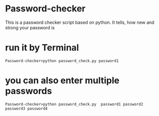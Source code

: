 # Password-checker
 This is a password checker script based on python. It tells, how new and strong your password is

# run it by Terminal
    Password-checker>python password_check.py password1
# you can also enter multiple passwords
    Password-checker>python password_check.py  password1 password2 password3 password4

